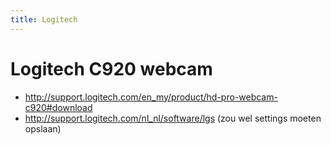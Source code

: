 ```yaml
---
title: Logitech
---
```


# Logitech C920 webcam
* http://support.logitech.com/en_my/product/hd-pro-webcam-c920#download
* http://support.logitech.com/nl_nl/software/lgs (zou wel settings moeten opslaan)